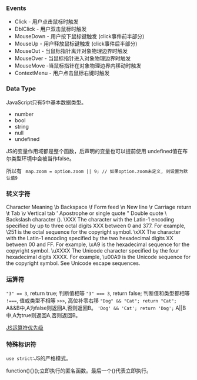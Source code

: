 


### Events

* Click - 用户点击鼠标时触发
* DblClick - 用户双击鼠标时触发
* MouseDown - 用户按下鼠标键触发 (click事件前半部分)
* MouseUp - 用户释放鼠标键触发 (click事件后半部分)
* MouseOut - 当鼠标指针离开对象物理边界时触发
* MouseOver - 当鼠标指针进入对象物理边界时触发
* MouseMove -当鼠标指针在对象物理边界内移动时触发
* ContextMenu - 用户点击鼠标右键时触发


### Data Type

JavaScript只有5中基本数据类型。

* number
* bool
* string
* null
* undefined

JS的变量作用域都是整个函数，后声明的变量也可以提前使用
undefined值在布尔类型环境中会被当作false。

所以有 ``` map.zoom = option.zoom || 9; // 如果option.zoom未定义, 则设置为默认值9```

### 转义字符

Character	Meaning
\b	Backspace
\f	Form feed
\n	New line
\r	Carriage return
\t	Tab
\v	Vertical tab
\'	Apostrophe or single quote
\"	Double quote
\\	Backslash character (\).
\XXX	The character with the Latin-1 encoding specified by up to three octal digits XXX between 0 and 377. For example, \251 is the octal sequence for the copyright symbol.
\xXX	The character with the Latin-1 encoding specified by the two hexadecimal digits XX between 00 and FF. For example, \xA9 is the hexadecimal sequence for the copyright symbol.
\uXXXX	The Unicode character specified by the four hexadecimal digits XXXX. For example, \u00A9 is the Unicode sequence for the copyright symbol. See Unicode escape sequences.

### 运算符

`"3" == 3`, return true; 判断值相等
`"3" === 3`, return false; 判断值和类型都相等
`!===`, 值或类型不相等
`>>>`, 高位补零右移
`"Dog" && "Cat"; return "Cat";` A&&B中,A为false则返回A,否则返回B。
`'Dog' && 'Cat'; return 'Dog';` A||B中,A为true则返回A,否则返回B。

[JS运算符优先级](https://developer.mozilla.org/zh-CN/docs/Web/JavaScript/Reference/Operators/Operator_Precedence#Table)


### 特殊标识符

`use strict`:JS的严格模式。

function(){}();立即执行的匿名函数。最后一个()代表立即执行。